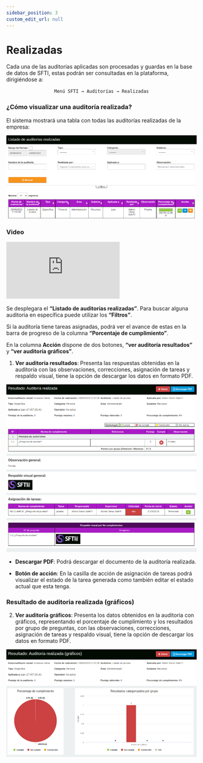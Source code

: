 ```yaml
---
sidebar_position: 3
custom_edit_url: null
---
```

# Realizadas
Cada una de las auditorias aplicadas son procesadas y guardas en la base de datos de SFTI, estas podrán ser consultadas en la plataforma, dirigiéndose a:

<div align="center">

```bash
Menú SFTI → Auditorías → Realizadas
```
</div>

### ¿Cómo visualizar una auditoría realizada?

El sistema mostrará una tabla con todas las auditorías realizadas de la empresa:

<div align="center">

![inicio](/img/img_manual/img_auditorias/2023-08-24_10-41.png)

</div>

### Video

<div class="video-responsive">

<iframe src="https://www.youtube.com/embed/YZWvbOTow1k/?rel=0" title="YouTube video player" frameborder="0" allow="accelerometer; autoplay; clipboard-write; encrypted-media; gyroscope; picture-in-picture; web-share" allowfullscreen></iframe>

</div>

Se desplegara el **“Listado de auditorías realizadas”**. Para buscar alguna auditoria en específica puede utilizar los **“Filtros”**.

Si la auditoría tiene tareas asignadas, podrá ver el avance de estas en la barra de progreso de la columna **“Porcentaje de cumplimiento”**.

En la columna **Acción** dispone de dos botones, **“ver auditoría resultados”** y **“ver auditoría gráficos”**.

1. **Ver auditoría resultados**: Presenta las respuestas obtenidas en la auditoría con las observaciones, correcciones, asignación de tareas y respaldo visual, tiene la opción de descargar los datos en formato PDF.

<div align="center">

![Resultado auditoria](/img/img_manual/img_auditorias/2023-08-24_10-43.png)

</div>

* **Descargar PDF**: Podrá descargar el documento de la auditoría realizada.

* **Botón de acción**: En la casilla de acción de asignación de tareas podrá visualizar el estado de la tarea generada como también editar el estado actual que esta tenga.

### Resultado de auditoria realizada (gráficos)

2. **Ver auditoría gráficos**: Presenta los datos obtenidos en la auditoria con gráficos, representando el porcentaje de cumplimiento y los resultados por grupo de preguntas, con las observaciones, correcciones, asignación de tareas y respaldo visual, tiene la opción de descargar los datos en formato PDF.

<div align="center">

![Gráficos](/img/img_manual/img_auditorias/2023-08-24_10-49.png)

</div>
